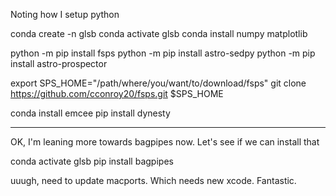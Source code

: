 Noting how I setup python

conda create -n glsb
conda activate glsb
conda install numpy matplotlib

python -m pip install fsps
python -m pip install astro-sedpy
python -m pip install astro-prospector

export SPS_HOME="/path/where/you/want/to/download/fsps"
git clone https://github.com/cconroy20/fsps.git $SPS_HOME

conda install emcee
pip install dynesty


---------------

OK, I'm leaning more towards bagpipes now. Let's see if we can install that

conda activate glsb
pip install bagpipes

uuugh, need to update macports. Which needs new xcode. Fantastic.
